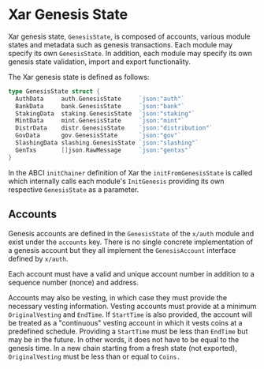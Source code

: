 # Xar Genesis State

Xar genesis state, `GenesisState`, is composed of accounts, various module
states and metadata such as genesis transactions. Each module may specify its
own `GenesisState`. In addition, each module may specify its own genesis state
validation, import and export functionality.

The Xar genesis state is defined as follows:

```go
type GenesisState struct {
  AuthData     auth.GenesisState     `json:"auth"`
  BankData     bank.GenesisState     `json:"bank"`
  StakingData  staking.GenesisState  `json:"staking"`
  MintData     mint.GenesisState     `json:"mint"`
  DistrData    distr.GenesisState    `json:"distribution"`
  GovData      gov.GenesisState      `json:"gov"`
  SlashingData slashing.GenesisState `json:"slashing"`
  GenTxs       []json.RawMessage     `json:"gentxs"`
}
```

In the ABCI `initChainer` definition of Xar the `initFromGenesisState` is called
which internally calls each module's `InitGenesis` providing its own respective
`GenesisState` as a parameter.

## Accounts

Genesis accounts are defined in the `GenesisState` of the `x/auth` module and
exist under the `accounts` key. There is no single concrete implementation of a
genesis account but they all implement the `GenesisAccount` interface defined by
`x/auth`.

Each account must have a valid and unique account number in addition to a
sequence number (nonce) and address.

Accounts may also be vesting, in which case they must provide the necessary vesting
information. Vesting accounts must provide at a minimum `OriginalVesting` and
`EndTime`. If `StartTime` is also provided, the account will be treated as a
"continuous" vesting account in which it vests coins at a predefined schedule.
Providing a `StartTime` must be less than `EndTime` but may be in the future.
In other words, it does not have to be equal to the genesis time. In a new chain
starting from a fresh state (not exported), `OriginalVesting` must be less than
or equal to `Coins.`

<!-- TODO: Remaining modules and components in GenesisState -->
